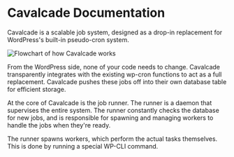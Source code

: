 # Cavalcade Documentation

Cavalcade is a scalable job system, designed as a drop-in replacement for
WordPress's built-in pseudo-cron system.

<img src="http://i.imgur.com/nyTFDfR.png" alt="Flowchart of how Cavalcade works" />

From the WordPress side, none of your code needs to change. Cavalcade
transparently integrates with the existing wp-cron functions to act as a full
replacement. Cavalcade pushes these jobs off into their own database table for
efficient storage.

At the core of Cavalcade is the job runner. The runner is a daemon that
supervises the entire system. The runner constantly checks the database for new
jobs, and is responsible for spawning and managing workers to handle the jobs
when they're ready.

The runner spawns workers, which perform the actual tasks themselves. This is
done by running a special WP-CLI command.
